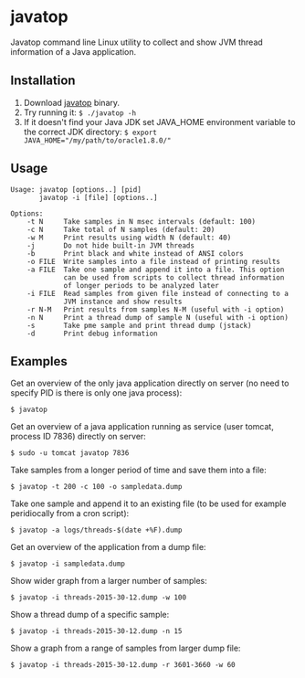 # javatop
Javatop command line Linux utility to collect and show JVM thread information of a Java application.

## Installation

  1. Download [javatop](https://github.com/tkoivula/javatop/releases) binary.
  2. Try running it:
    ```$ ./javatop -h```
  4. If it doesn't find your Java JDK set JAVA_HOME environment variable to the correct JDK directory:
    ```$ export JAVA_HOME="/my/path/to/oracle1.8.0/"```

## Usage
```
Usage: javatop [options..] [pid]
       javatop -i [file] [options..]

Options:
    -t N     Take samples in N msec intervals (default: 100)
    -c N     Take total of N samples (default: 20)
    -w M     Print results using width N (default: 40)
    -j       Do not hide built-in JVM threads
    -b       Print black and white instead of ANSI colors
    -o FILE  Write samples into a file instead of printing results
    -a FILE  Take one sample and append it into a file. This option
             can be used from scripts to collect thread information
             of longer periods to be analyzed later
    -i FILE  Read samples from given file instead of connecting to a
             JVM instance and show results
    -r N-M   Print results from samples N-M (useful with -i option)
    -n N     Print a thread dump of sample N (useful with -i option)
    -s       Take pme sample and print thread dump (jstack)
    -d       Print debug information
```

## Examples

Get an overview of the only java application directly on server (no need to specify PID is there is only one java process):

    $ javatop

Get an overview of a java application running as service (user tomcat, process ID 7836) directly on server:

    $ sudo -u tomcat javatop 7836
  
Take samples from a longer period of time and save them into a file:

    $ javatop -t 200 -c 100 -o sampledata.dump
  
Take one sample and append it to an existing file (to be used for example peridiocally from a cron script):

    $ javatop -a logs/threads-$(date +%F).dump

Get an overview of the application from a dump file:

    $ javatop -i sampledata.dump
  
Show wider graph from a larger number of samples:

    $ javatop -i threads-2015-30-12.dump -w 100
  
Show a thread dump of a specific sample:

    $ javatop -i threads-2015-30-12.dump -n 15
  
Show a graph from a range of samples from larger dump file:

    $ javatop -i threads-2015-30-12.dump -r 3601-3660 -w 60
  
  

  
  
